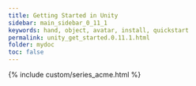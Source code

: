 ```yaml
---
title: Getting Started in Unity
sidebar: main_sidebar_0_11_1
keywords: hand, object, avatar, install, quickstart
permalink: unity_get_started.0.11.1.html
folder: mydoc
toc: false
---
```

 
{% include custom/series_acme.html %}
